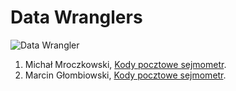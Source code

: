 ﻿# Data Wranglers

![Data Wrangler](https://raw.github.com/nosql/data-refine/master/images/data-wrangler.jpg)

1. Michał Mroczkowski, [Kody pocztowe sejmometr](https://github.com/misiom1/sejmometr/blob/master/kody-pocztowe-misiom1.md).
2. Marcin Głombiowski, [Kody pocztowe sejmometr](https://github.com/mglombiowski/no_sql).
